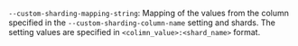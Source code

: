 `--custom-sharding-mapping-string`: Mapping of the values from the column specified in the `--custom-sharding-column-name` setting and shards. The setting values are specified in `<colimn_value>:<shard_name>` format.
